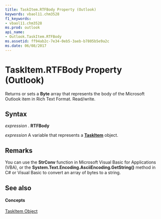 ```yaml
---
title: TaskItem.RTFBody Property (Outlook)
keywords: vbaol11.chm3528
f1_keywords:
- vbaol11.chm3528
ms.prod: outlook
api_name:
- Outlook.TaskItem.RTFBody
ms.assetid: ff94ab2c-7e34-0eb5-3aeb-b7805b5e9a2c
ms.date: 06/08/2017
---
```



# TaskItem.RTFBody Property (Outlook)

Returns or sets a **Byte** array that represents the body of the Microsoft Outlook item in Rich Text Format. Read/write.


## Syntax

 _expression_ . **RTFBody**

 _expression_ A variable that represents a **[TaskItem](taskitem-object-outlook.md)** object.


## Remarks

You can use the **StrConv** function in Microsoft Visual Basic for Applications (VBA), or the **System.Text.Encoding.AsciiEncoding.GetString()** method in C# or Visual Basic to convert an array of bytes to a string.


## See also


#### Concepts


[TaskItem Object](taskitem-object-outlook.md)

